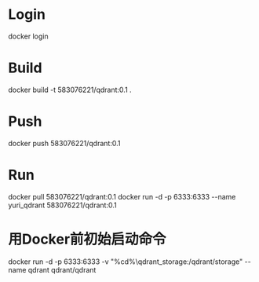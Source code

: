 # Login
docker login

# Build
docker build -t 583076221/qdrant:0.1 .

# Push
docker push 583076221/qdrant:0.1

# Run
docker pull  583076221/qdrant:0.1
docker run -d -p 6333:6333 --name yuri_qdrant 583076221/qdrant:0.1





# 用Docker前初始启动命令
docker run -d -p 6333:6333 -v "%cd%\qdrant_storage:/qdrant/storage" --name qdrant qdrant/qdrant
